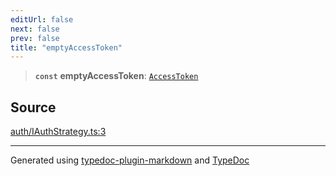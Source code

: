 ```yaml
---
editUrl: false
next: false
prev: false
title: "emptyAccessToken"
---
```


> **`const`** **emptyAccessToken**: [`AccessToken`](/api/interfaces/accesstoken/)

## Source

[auth/IAuthStrategy.ts:3](https://github.com/fostertheweb/spotify-web-sdk/blob/9d7441b/src/auth/IAuthStrategy.ts#L3)

***

Generated using [typedoc-plugin-markdown](https://www.npmjs.com/package/typedoc-plugin-markdown) and [TypeDoc](https://typedoc.org/)
